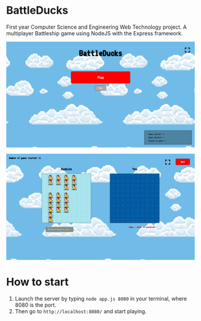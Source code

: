 # BattleDucks
First year Computer Science and Engineering Web Technology project.
A multiplayer Battleship game using NodeJS with the Express framework.  

![Splash screen](images/splash.png)

![Game setup](images/game.png)

# How to start
1. Launch the server by typing `node app.js 8080` in your terminal, where 8080 is the port.
2. Then go to `http://localhost:8080/` and start playing.
